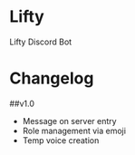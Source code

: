 # Lifty
Lifty Discord Bot

# Changelog

##v1.0

- Message on server entry
- Role management via emoji
- Temp voice creation 